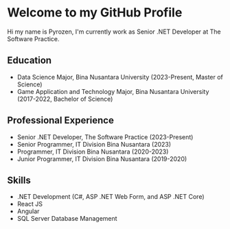 # Welcome to my GitHub Profile

Hi my name is Pyrozen, I'm currently work as Senior .NET Developer at The Software Practice.

## Education

- Data Science Major, Bina Nusantara University (2023-Present, Master of Science)
- Game Application and Technology Major, Bina Nusantara University (2017-2022, Bachelor of Science)

## Professional Experience

- Senior .NET Developer, The Software Practice (2023-Present)
- Senior Programmer, IT Division Bina Nusantara (2023)
- Programmer, IT Division Bina Nusantara (2020-2023)
- Junior Programmer, IT Division Bina Nusantara (2019-2020)

## Skills

- .NET Development (C#, ASP .NET Web Form, and ASP .NET Core)
- React JS
- Angular
- SQL Server Database Management
